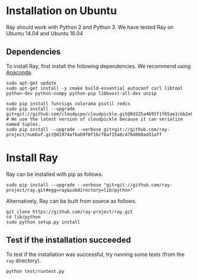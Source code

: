 # Installation on Ubuntu

Ray should work with Python 2 and Python 3. We have tested Ray on Ubuntu 14.04
and Ubuntu 16.04

## Dependencies

To install Ray, first install the following dependencies. We recommend using
[Anaconda](https://www.continuum.io/downloads).

```
sudo apt-get update
sudo apt-get install -y cmake build-essential autoconf curl libtool python-dev python-numpy python-pip libboost-all-dev unzip

sudo pip install funcsigs colorama psutil redis
sudo pip install --upgrade git+git://github.com/cloudpipe/cloudpickle.git@0d225a4695f1f65ae1cbb2e0bbc145e10167cce4  # We use the latest version of cloudpickle because it can serialize named tuples.
sudo pip install --upgrade --verbose git+git://github.com/ray-project/numbuf.git@d1974afbab9f0f1bcf8af15a8c476d868ad31aff
```

# Install Ray

Ray can be installed with pip as follows.

```
sudo pip install --upgrade --verbose "git+git://github.com/ray-project/ray.git#egg=ray&subdirectory=lib/python"
```

Alternatively, Ray can be built from source as follows.

```
git clone https://github.com/ray-project/ray.git
cd lib/python
sudo python setup.py install
```

## Test if the installation succeeded

To test if the installation was successful, try running some tests (from the
`ray` directory).

```
python test/runtest.py
```
